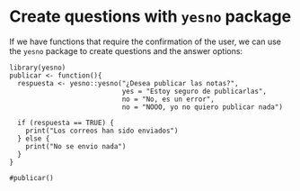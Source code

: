 Create questions with `yesno` package
=====================================

If we have functions that require the confirmation of the user, we can
use the `yesno` package to create questions and the answer options:

    library(yesno)
    publicar <- function(){
      respuesta <- yesno::yesno("¿Desea publicar las notas?",
                                yes = "Estoy seguro de publicarlas",
                                no = "No, es un error",
                                no = "NOOO, yo no quiero publicar nada")

      if (respuesta == TRUE) {
        print("Los correos han sido enviados")
      } else {
        print("No se envio nada")
      }
    }

    #publicar()
